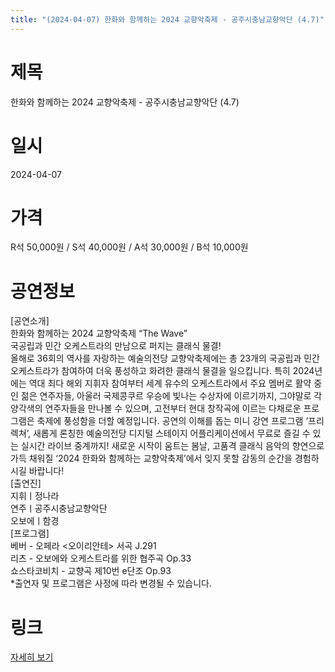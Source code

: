```yaml
---
title: "(2024-04-07) 한화와 함께하는 2024 교향악축제 - 공주시충남교향악단 (4.7)"
---
```


# 제목
한화와 함께하는 2024 교향악축제 - 공주시충남교향악단 (4.7)

# 일시
2024-04-07

# 가격
R석 50,000원 / S석 40,000원 / A석 30,000원 / B석 10,000원

# 공연정보
[공연소개]  
한화와 함께하는 2024 교향악축제 “The Wave”  
국공립과 민간 오케스트라의 만남으로 퍼지는 클래식 물결!  
올해로 36회의 역사를 자랑하는 예술의전당 교향악축제에는 총 23개의 국공립과 민간 오케스트라가 참여하여 더욱 풍성하고 화려한 클래식 물결을 일으킵니다. 특히 2024년에는 역대 최다 해외 지휘자 참여부터 세계 유수의 오케스트라에서 주요 멤버로 활약 중인 젊은 연주자들, 아울러 국제콩쿠르 우승에 빛나는 수상자에 이르기까지, 그야말로 각양각색의 연주자들을 만나볼 수 있으며, 고전부터 현대 창작곡에 이르는 다채로운 프로그램은 축제에 풍성함을 더할 예정입니다. 공연의 이해를 돕는 미니 강연 프로그램 ‘프리렉쳐’, 새롭게 론칭한 예술의전당 디지털 스테이지 어플리케이션에서 무료로 즐길 수 있는 실시간 라이브 중계까지! 새로운 시작이 움트는 봄날, 고품격 클래식 음악의 향연으로 가득 채워질 ‘2024 한화와 함께하는 교향악축제’에서 잊지 못할 감동의 순간을 경험하시길 바랍니다!  
[출연진]  
지휘ㅣ정나라  
연주ㅣ공주시충남교향악단  
오보에ㅣ함경  
[프로그램]  
베버 - 오페라 <오이리안테> 서곡 J.291  
리츠 - 오보에와 오케스트라를 위한 협주곡 Op.33  
쇼스타코비치 - 교향곡 제10번 e단조 Op.93  
*출연자 및 프로그램은 사정에 따라 변경될 수 있습니다.

# 링크
[자세히 보기](https://www.sac.or.kr/site/main/show/show_view?SN=60237, "https://www.sac.or.kr/site/main/show/show_view?SN=60237")
